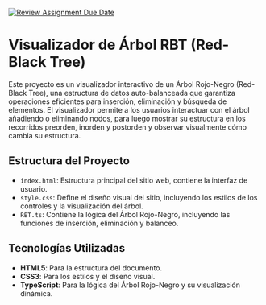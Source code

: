 [![Review Assignment Due Date](https://classroom.github.com/assets/deadline-readme-button-22041afd0340ce965d47ae6ef1cefeee28c7c493a6346c4f15d667ab976d596c.svg)](https://classroom.github.com/a/Km5Lc-LO)

# Visualizador de Árbol RBT (Red-Black Tree)

Este proyecto es un visualizador interactivo de un Árbol Rojo-Negro (Red-Black Tree), una estructura de datos auto-balanceada que garantiza operaciones eficientes para inserción, eliminación y búsqueda de elementos. El visualizador permite a los usuarios interactuar con el árbol añadiendo o eliminando nodos, para luego mostrar su estructura en los recorridos preorden, inorden y postorden y observar visualmente cómo cambia su estructura.

## Estructura del Proyecto

- `index.html`: Estructura principal del sitio web, contiene la interfaz de usuario.
- `style.css`: Define el diseño visual del sitio, incluyendo los estilos de los controles y la visualización del árbol.
- `RBT.ts`: Contiene la lógica del Árbol Rojo-Negro, incluyendo las funciones de inserción, eliminación y balanceo.

## Tecnologías Utilizadas

- **HTML5**: Para la estructura del documento.
- **CSS3**: Para los estilos y el diseño visual.
- **TypeScript**: Para la lógica del Árbol Rojo-Negro y su visualización dinámica.

